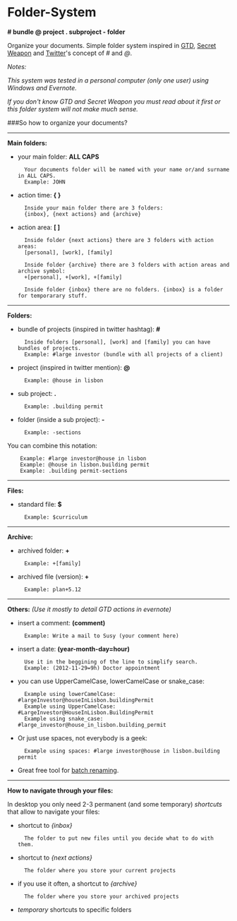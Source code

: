 Folder-System
=============
**# bundle @ project . subproject - folder**

Organize your documents. Simple folder system inspired in [GTD](http://en.wikipedia.org/wiki/Getting_Things_Done), [Secret Weapon](http://www.thesecretweapon.org/media/Manifesto/The-Secret-Weapon-Manifesto.pdf) and [Twitter](https://twitter.com/)'s concept of *#* and *@*. 

*Notes:*

*This system was tested in a personal computer (only one user) using Windows and Evernote.*

*If you don't know GTD and Secret Weapon you must read about it first or this folder system will not make much sense.*

###So how to organize your documents?

---
**Main folders:**

- your main folder: **ALL CAPS**

        Your documents folder will be named with your name or/and surname in ALL CAPS.
        Example: JOHN

- action time: **{ }**
    
        Inside your main folder there are 3 folders:
        {inbox}, {next actions} and {archive}
    
- action area: **[ ]** 
    
        Inside folder {next actions} there are 3 folders with action areas:
        [personal], [work], [family]
    
        Inside folder {archive} there are 3 folders with action areas and archive symbol: 
        +[personal], +[work], +[family]

        Inside folder {inbox} there are no folders. {inbox} is a folder for temporarary stuff.
    
---
**Folders:**

- bundle of projects (inspired in twitter hashtag): **#**
    
        Inside folders [personal], [work] and [family] you can have bundles of projects. 
        Example: #large investor (bundle with all projects of a client) 

- project (inspired in twitter mention): **@**
    
        Example: @house in lisbon

- sub project: **.**
    
        Example: .building permit

- folder (inside a sub project): **-**
    
        Example: -sections

You can combine this notation:

        Example: #large investor@house in lisbon
        Example: @house in lisbon.building permit
        Example: .building permit-sections

---
**Files:**

- standard file: **$**
    
        Example: $curriculum
    
---
**Archive:**

- archived folder: **+**
    
        Example: +[family]

- archived file (version): **+**
    
        Example: plan+5.12

---    
**Others:** *(Use it mostly to detail GTD actions in evernote)*

- insert a comment: **(comment)**
    
        Example: Write a mail to Susy (your comment here)

- insert a date: **(year-month-day=hour)**
    
        Use it in the beggining of the line to simplify search.
        Example: (2012-11-29=9h) Doctor appointment
        
- you can use UpperCamelCase, lowerCamelCase or snake_case: 
    
        Example using lowerCamelCase: #largeInvestor@houseInLisbon.buildingPermit
        Example using UpperCamelCase: #LargeInvestor@HouseInLisbon.BuildingPermit
        Example using snake_case: #large_investor@house_in_lisbon.building_permit

- Or just use spaces, not everybody is a geek:

        Example using spaces: #large investor@house in lisbon.building permit

- Great free tool for [batch renaming](http://www.bulkrenameutility.co.uk/Screenshots.php).

---
**How to navigate through your files:**

In desktop you only need 2-3 permanent (and some temporary) *shortcuts* that allow to navigate your files: 
		
- shortcut to *{inbox}*

		The folder to put new files until you decide what to do with them.
		
- shortcut to *{next actions}*

		The folder where you store your current projects

- if you use it often, a shortcut to *{archive}*

		The folder where you store your archived projects

- *temporary* shortcuts to specific folders